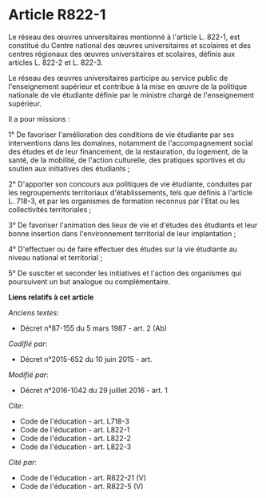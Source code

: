 # Article R822-1

Le réseau des œuvres universitaires mentionné à l'article L. 822-1, est constitué du Centre national des œuvres
universitaires et scolaires et des centres régionaux des œuvres universitaires et scolaires, définis aux articles L. 822-2 et
L. 822-3. 

Le réseau des œuvres universitaires participe au service public de l'enseignement supérieur et contribue à la mise en œuvre
de la politique nationale de vie étudiante définie par le ministre chargé de l'enseignement supérieur. 

Il a pour missions : 

1° De favoriser l'amélioration des conditions de vie étudiante par ses interventions dans les domaines, notamment de
l'accompagnement social des études et de leur financement, de la restauration, du logement, de la santé, de la mobilité, de
l'action culturelle, des pratiques sportives et du soutien aux initiatives des étudiants ; 

2° D'apporter son concours aux politiques de vie étudiante, conduites par les regroupements territoriaux d'établissements,
tels que définis à l'article L. 718-3, et par les organismes de formation reconnus par l'Etat ou les collectivités
territoriales ; 

3° De favoriser l'animation des lieux de vie et d'études des étudiants et leur bonne insertion dans l'environnement
territorial de leur implantation ; 

4° D'effectuer ou de faire effectuer des études sur la vie étudiante au niveau national et territorial ; 

5° De susciter et seconder les initiatives et l'action des organismes qui poursuivent un but analogue ou complémentaire.

**Liens relatifs à cet article**

_Anciens textes_:

  - Décret n°87-155 du 5 mars 1987 - art. 2 (Ab)

_Codifié par_:

  - Décret n°2015-652 du 10 juin 2015 - art.

_Modifié par_:

  - Décret n°2016-1042 du 29 juillet 2016 - art. 1

_Cite_:

  - Code de l'éducation - art. L718-3
  - Code de l'éducation - art. L822-1
  - Code de l'éducation - art. L822-2
  - Code de l'éducation - art. L822-3

_Cité par_:

  - Code de l'éducation - art. R822-21 (V)
  - Code de l'éducation - art. R822-5 (V)
